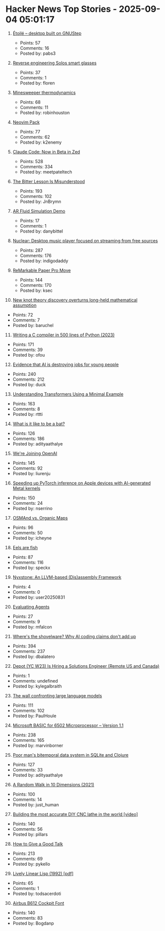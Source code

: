 # Hacker News Top Stories - 2025-09-04 05:01:17

1. [Étoilé – desktop built on GNUStep](http://etoileos.com/)
   - Points: 57
   - Comments: 16
   - Posted by: pabs3

2. [Reverse engineering Solos smart glasses](https://jfloren.net/b/2025/8/28/0)
   - Points: 37
   - Comments: 1
   - Posted by: floren

3. [Minesweeper thermodynamics](https://oscarcunningham.com/792/minesweeper-thermodynamics/)
   - Points: 68
   - Comments: 11
   - Posted by: robinhouston

4. [Neovim Pack](https://neovim.io/doc/user/pack.html#vim.pack)
   - Points: 77
   - Comments: 62
   - Posted by: k2enemy

5. [Claude Code: Now in Beta in Zed](https://zed.dev/blog/claude-code-via-acp)
   - Points: 528
   - Comments: 334
   - Posted by: meetpateltech

6. [The Bitter Lesson Is Misunderstood](https://obviouslywrong.substack.com/p/the-bitter-lesson-is-misunderstood)
   - Points: 193
   - Comments: 102
   - Posted by: JnBrymn

7. [AR Fluid Simulation Demo](https://danybittel.ch/fluid)
   - Points: 17
   - Comments: 1
   - Posted by: danybittel

8. [Nuclear: Desktop music player focused on streaming from free sources](https://github.com/nukeop/nuclear)
   - Points: 287
   - Comments: 176
   - Posted by: indigodaddy

9. [ReMarkable Paper Pro Move](https://remarkable.com/products/remarkable-paper/pro-move)
   - Points: 144
   - Comments: 170
   - Posted by: ksec

10. [New knot theory discovery overturns long-held mathematical assumption](https://www.scientificamerican.com/article/new-knot-theory-discovery-overturns-long-held-mathematical-assumption/)
   - Points: 72
   - Comments: 7
   - Posted by: baruchel

11. [Writing a C compiler in 500 lines of Python (2023)](https://vgel.me/posts/c500/)
   - Points: 171
   - Comments: 39
   - Posted by: ofou

12. [Evidence that AI is destroying jobs for young people](https://www.derekthompson.org/p/the-evidence-that-ai-is-destroying)
   - Points: 240
   - Comments: 212
   - Posted by: duck

13. [Understanding Transformers Using a Minimal Example](https://rti.github.io/gptvis/)
   - Points: 163
   - Comments: 8
   - Posted by: rttti

14. [What is it like to be a bat?](https://en.wikipedia.org/wiki/What_Is_It_Like_to_Be_a_Bat%3F)
   - Points: 126
   - Comments: 186
   - Posted by: adityaathalye

15. [We're Joining OpenAI](https://www.alexcodes.app/blog/alex-team-joins-openai)
   - Points: 145
   - Comments: 92
   - Posted by: liurenju

16. [Speeding up PyTorch inference on Apple devices with AI-generated Metal kernels](https://gimletlabs.ai/blog/ai-generated-metal-kernels)
   - Points: 150
   - Comments: 24
   - Posted by: nserrino

17. [OSMAnd vs. Organic Maps](https://blog.firedrake.org/archive/2025/09/OSMAnd_vs_Organic_Maps.html)
   - Points: 96
   - Comments: 50
   - Posted by: icheyne

18. [Eels are fish](https://eocampaign1.com/web-version?p=495827fa-8295-11f0-8687-8f5da38390bd&pt=campaign&t=1756227062&s=033ffe0494c7a7084332eb6e164c4feeeb6b4612e0de0df1aa1bf5fd59ce2d08)
   - Points: 87
   - Comments: 116
   - Posted by: speckx

19. [Nyxstone: An LLVM-based (Dis)assembly Framework](https://www.emproof.com/introducing-nyxstone-an-llvm-based-disassembly-framework/)
   - Points: 4
   - Comments: 0
   - Posted by: user20250831

20. [Evaluating Agents](https://aunhumano.com/index.php/2025/09/03/on-evaluating-agents/)
   - Points: 27
   - Comments: 9
   - Posted by: mfalcon

21. [Where's the shovelware? Why AI coding claims don't add up](https://mikelovesrobots.substack.com/p/wheres-the-shovelware-why-ai-coding)
   - Points: 394
   - Comments: 237
   - Posted by: dbalatero

22. [Depot (YC W23) Is Hiring a Solutions Engineer (Remote US and Canada)](https://www.ycombinator.com/companies/depot/jobs/U54HGtn-solutions-engineer)
   - Points: 1
   - Comments: undefined
   - Posted by: kylegalbraith

23. [The wall confronting large language models](https://arxiv.org/abs/2507.19703)
   - Points: 111
   - Comments: 102
   - Posted by: PaulHoule

24. [Microsoft BASIC for 6502 Microprocessor – Version 1.1](https://github.com/microsoft/BASIC-M6502)
   - Points: 238
   - Comments: 165
   - Posted by: marvinborner

25. [Poor man's bitemporal data system in SQLite and Clojure](https://www.evalapply.org/posts/poor-mans-time-oriented-data-system/index.html)
   - Points: 127
   - Comments: 33
   - Posted by: adityaathalye

26. [A Random Walk in 10 Dimensions (2021)](https://galileo-unbound.blog/2021/06/28/a-random-walk-in-10-dimensions/)
   - Points: 100
   - Comments: 14
   - Posted by: just_human

27. [Building the most accurate DIY CNC lathe in the world [video]](https://www.youtube.com/watch?v=vEr2CJruwEM)
   - Points: 140
   - Comments: 56
   - Posted by: pillars

28. [How to Give a Good Talk](https://blog.sigplan.org/2025/03/31/how-to-give-a-good-talk/)
   - Points: 213
   - Comments: 69
   - Posted by: pykello

29. [Lively Linear Lisp (1992) [pdf]](https://www.cs.utexas.edu/users/hunt/research/hash-cons/hash-cons-papers/BakerLinearLisp.pdf)
   - Points: 65
   - Comments: 1
   - Posted by: todsacerdoti

30. [Airbus B612 Cockpit Font](https://github.com/polarsys/b612)
   - Points: 140
   - Comments: 83
   - Posted by: Bogdanp

